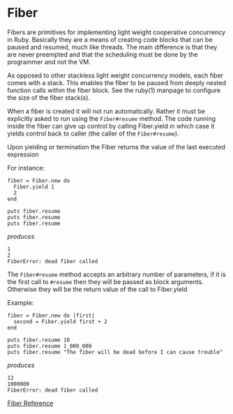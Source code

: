 # Fiber

Fibers are primitives for implementing light weight cooperative concurrency in
Ruby. Basically they are a means of creating code blocks that can be paused
and resumed, much like threads. The main difference is that they are never
preempted and that the scheduling must be done by the programmer and not the
VM.

As opposed to other stackless light weight concurrency models, each fiber
comes with a stack.  This enables the fiber to be paused from deeply nested
function calls within the fiber block.  See the ruby(1) manpage to configure
the size of the fiber stack(s).

When a fiber is created it will not run automatically. Rather it must be
explicitly asked to run using the `Fiber#resume` method. The code running inside
the fiber can give up control by calling Fiber.yield in which case it yields
control back to caller (the caller of the `Fiber#resume`).

Upon yielding or termination the Fiber returns the value of the last executed
expression

For instance:

    fiber = Fiber.new do
      Fiber.yield 1
      2
    end

    puts fiber.resume
    puts fiber.resume
    puts fiber.resume

*produces*

    1
    2
    FiberError: dead fiber called

The `Fiber#resume` method accepts an arbitrary number of parameters, if it is
the first call to `#resume` then they will be passed as block arguments.
Otherwise they will be the return value of the call to Fiber.yield

Example:

    fiber = Fiber.new do |first|
      second = Fiber.yield first + 2
    end

    puts fiber.resume 10
    puts fiber.resume 1_000_000
    puts fiber.resume "The fiber will be dead before I can cause trouble"

*produces*

    12
    1000000
    FiberError: dead fiber called

[Fiber Reference](https://ruby-doc.org/core-2.7.0/Fiber.html)